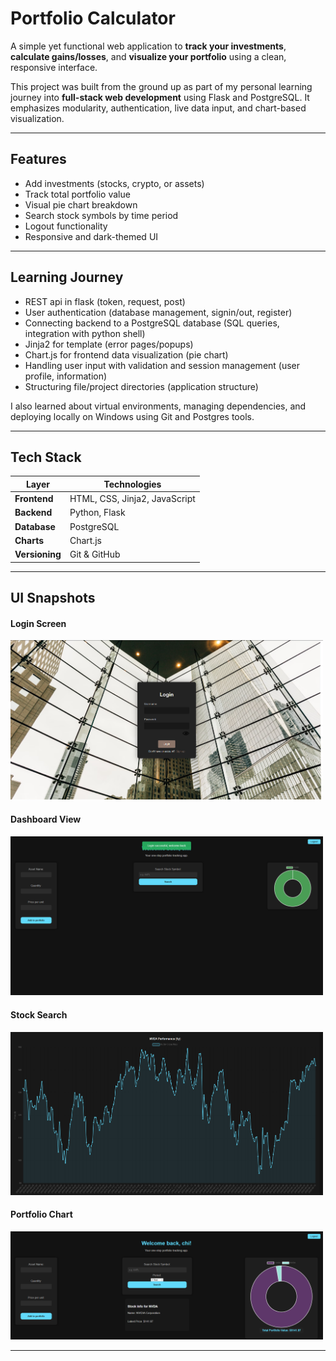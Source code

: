 #  Portfolio Calculator

A simple yet functional web application to **track your investments**, **calculate gains/losses**, and **visualize your portfolio** using a clean, responsive interface.

This project was built from the ground up as part of my personal learning journey into **full-stack web development** using Flask and PostgreSQL. It emphasizes modularity, authentication, live data input, and chart-based visualization.

---

## Features

- Add investments (stocks, crypto, or assets)  
- Track total portfolio value   
- Visual pie chart breakdown  
- Search stock symbols by time period  
- Logout functionality  
- Responsive and dark-themed UI  

---

## Learning Journey

- REST api in flask (token, request, post)
- User authentication (database management, signin/out, register)
- Connecting backend to a PostgreSQL database (SQL queries, integration with python shell)
- Jinja2 for template (error pages/popups)
- Chart.js for frontend data visualization (pie chart)
- Handling user input with validation and session management (user profile, information)
- Structuring file/project directories (application structure)

I also learned about virtual environments, managing dependencies, and deploying locally on Windows using Git and Postgres tools.

---

## Tech Stack

| Layer       | Technologies                     |
|-------------|----------------------------------|
| **Frontend** | HTML, CSS, Jinja2, JavaScript     |
| **Backend**  | Python, Flask                    |
| **Database** | PostgreSQL                       |
| **Charts**   | Chart.js                         |
| **Versioning** | Git & GitHub                   |

---

## UI Snapshots

<h4>Login Screen</h4>
<img src="https://github.com/zynsniper/Portfolio-Tracker/blob/main/results/images/login_page.png" alt="Login Thumbnail" width="500"/>

<h4>Dashboard View</h4>
<img src="https://github.com/zynsniper/Portfolio-Tracker/blob/main/results/images/dashboard.png" alt="Dashboard Thumbnail" width="500"/>

<h4>Stock Search</h4>
<img src="https://github.com/zynsniper/Portfolio-Tracker/blob/main/results/images/chart.png" alt="Search Thumbnail" width="500"/>

<h4>Portfolio Chart</h4>
<img src="https://github.com/zynsniper/Portfolio-Tracker/blob/main/results/images/dashboard2.png" alt="Chart Thumbnail" width="500"/>


---

